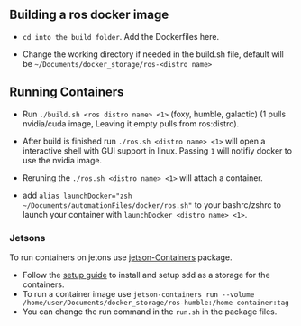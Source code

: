 
## Building a ros docker image

- `cd into the build folder`. Add the Dockerfiles here.

- Change the working directory if needed in the build.sh file, default will be `~/Documents/docker_storage/ros-<distro name>`

## Running Containers

- Run `./build.sh <ros distro name> <1>` (foxy, humble, galactic) (1 pulls nvidia/cuda image, Leaving it empty pulls from ros:distro).

- After build is finished run `./ros.sh <distro name> <1>` will open a interactive shell with GUI support in linux. Passing `1` will notifiy docker to use the nvidia image.

- Reruning the `./ros.sh <distro name> <1>` will attach a container.

- add `alias launchDocker="zsh ~/Documents/automationFiles/docker/ros.sh"` to your bashrc/zshrc to launch your container with `launchDocker <distro name> <1>`.

### Jetsons

To run containers on jetons use [jetson-Containers](https://github.com/dusty-nv/jetson-containers.git) package.

- Follow the [setup guide](https://github.com/dusty-nv/jetson-containers/blob/master/docs/setup.md) to install and setup sdd as a storage for the containers. 
- To run a container image use `jetson-containers run --volume /home/user/Documents/docker_storage/ros-humble:/home container:tag`
- You can change the run command in the `run.sh` in the package files.

